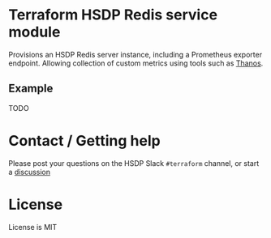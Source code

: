 # Terraform HSDP Redis service module

Provisions an HSDP Redis server instance, including a Prometheus exporter endpoint. Allowing collection of custom metrics using tools such as [Thanos](https://registry.terraform.io/modules/philips-labs/thanos/cloudfoundry/latest).

## Example

TODO

<!--- BEGIN_TF_DOCS --->
<!--- END_TF_DOCS --->

# Contact / Getting help

Please post your questions on the HSDP Slack `#terraform` channel, or start a [discussion](https://github.com/philips-labs/terraform-hsdp-redis-service/discussions)

# License

License is MIT
